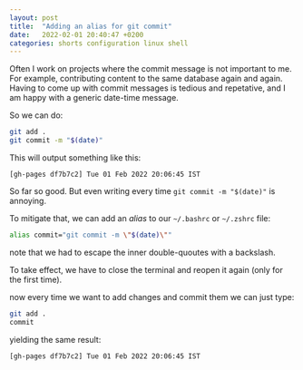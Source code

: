 ```yaml
---
layout: post
title:  "Adding an alias for git commit"
date:   2022-02-01 20:40:47 +0200
categories: shorts configuration linux shell
---
```


Often I work on projects where the commit message is not important to me. For example, contributing content to the same database again and again. Having to come up with commit messages is tedious and repetative, and I am happy with a generic date-time message.

So we can do:
```bash
git add .
git commit -m "$(date)"
```

This will output something like this:

```
[gh-pages df7b7c2] Tue 01 Feb 2022 20:06:45 IST
```

So far so good. But even writing every time `git commit -m "$(date)"` is annoying.

To mitigate that, we can add an *alias* to our `~/.bashrc` or `~/.zshrc` file:

```bash
alias commit="git commit -m \"$(date)\""
```

note that we had to escape the inner double-quoutes with a backslash.


To take effect, we have to close the terminal and reopen it again (only for the first time).

now every time we want to add changes and commit them we can just type:

```bash
git add .
commit
```  

yielding the same result: 

```
[gh-pages df7b7c2] Tue 01 Feb 2022 20:06:45 IST
```


